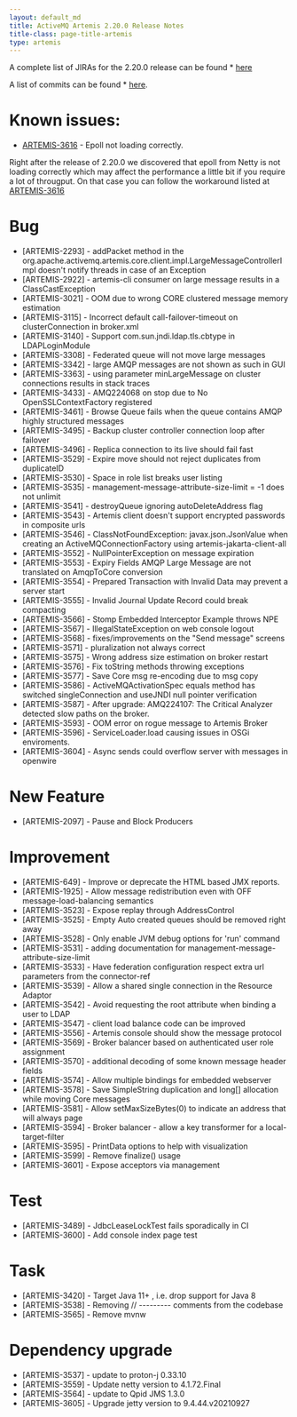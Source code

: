 ```yaml
---
layout: default_md
title: ActiveMQ Artemis 2.20.0 Release Notes
title-class: page-title-artemis
type: artemis
---
```


A complete list of JIRAs for the 2.20.0 release can be found  * [here](https://issues.apache.org/jira/secure/ReleaseNote.jspa?version=12350581&styleName=Html&projectId=12315920&Create=Create&atl_token=A5KQ-2QAV-T4JA-FDED_b2248fcb49e268ed7f1613cb3f74bf39daae3fab_lin)

A list of commits can be found  * [here](commit-report-2.20.0).


# Known issues:

 * [ARTEMIS-3616](https://issues.apache.org/jira/browse/ARTEMIS-3616) - Epoll not loading correctly.

Right after the release of 2.20.0 we discovered that epoll from Netty is not loading correctly which may affect the performance a little bit if you require a lot of througput. On that case you can follow the workaround listed at [ARTEMIS-3616](https://issues.apache.org/jira/browse/ARTEMIS-3616)


# Bug
 * [ARTEMIS-2293] - addPacket method in the org.apache.activemq.artemis.core.client.impl.LargeMessageControllerImpl doesn't notify threads in case of an Exception
 * [ARTEMIS-2922] - artemis-cli consumer on large message results in a ClassCastException
 * [ARTEMIS-3021] - OOM due to wrong CORE clustered message memory estimation
 * [ARTEMIS-3115] - Incorrect default call-failover-timeout on clusterConnection in broker.xml
 * [ARTEMIS-3140] - Support com.sun.jndi.ldap.tls.cbtype in LDAPLoginModule
 * [ARTEMIS-3308] - Federated queue will not move large messages
 * [ARTEMIS-3342] - large AMQP messages are not shown as such in GUI
 * [ARTEMIS-3363] - using parameter minLargeMessage on cluster connections results in stack traces
 * [ARTEMIS-3433] - AMQ224068 on stop due to No OpenSSLContextFactory registered
 * [ARTEMIS-3461] - Browse Queue fails when the queue contains AMQP highly structured messages
 * [ARTEMIS-3495] - Backup cluster controller connection loop after failover
 * [ARTEMIS-3496] - Replica connection to its live should fail fast
 * [ARTEMIS-3529] - Expire move should not reject duplicates from duplicateID
 * [ARTEMIS-3530] - Space in role list breaks user listing
 * [ARTEMIS-3535] - management-message-attribute-size-limit = -1 does not unlimit
 * [ARTEMIS-3541] - destroyQueue ignoring autoDeleteAddress flag
 * [ARTEMIS-3543] - Artemis client doesn't support encrypted passwords in composite urls
 * [ARTEMIS-3546] - ClassNotFoundException: javax.json.JsonValue when creating an ActiveMQConnectionFactory using artemis-jakarta-client-all
 * [ARTEMIS-3552] - NullPointerException on message expiration
 * [ARTEMIS-3553] - Expiry Fields AMQP Large Message are not translated on AmqpToCore conversion
 * [ARTEMIS-3554] - Prepared Transaction with Invalid Data may prevent a server start
 * [ARTEMIS-3555] - Invalid Journal Update Record could break compacting
 * [ARTEMIS-3566] - Stomp Embedded Interceptor Example throws NPE
 * [ARTEMIS-3567] - IllegalStateException on web console logout
 * [ARTEMIS-3568] - fixes/improvements on the "Send message" screens
 * [ARTEMIS-3571] - pluralization not always correct
 * [ARTEMIS-3575] - Wrong address size estimation on broker restart
 * [ARTEMIS-3576] - Fix toString methods throwing exceptions
 * [ARTEMIS-3577] - Save Core msg re-encoding due to msg copy
 * [ARTEMIS-3586] - ActiveMQActivationSpec equals method has switched singleConnection and useJNDI null pointer verification
 * [ARTEMIS-3587] - After upgrade: AMQ224107: The Critical Analyzer detected slow paths on the broker.
 * [ARTEMIS-3593] - OOM error on rogue message to Artemis Broker
 * [ARTEMIS-3596] - ServiceLoader.load causing issues in OSGi enviroments.
 * [ARTEMIS-3604] - Async sends could overflow server with messages in openwire

# New Feature
 * [ARTEMIS-2097] - Pause and Block Producers

# Improvement
 * [ARTEMIS-649] - Improve or deprecate the HTML based JMX reports.
 * [ARTEMIS-1925] - Allow message redistribution even with OFF message-load-balancing semantics
 * [ARTEMIS-3523] - Expose replay through AddressControl
 * [ARTEMIS-3525] - Empty Auto created queues should be removed right away
 * [ARTEMIS-3528] - Only enable JVM debug options for 'run' command
 * [ARTEMIS-3531] - adding documentation for management-message-attribute-size-limit
 * [ARTEMIS-3533] - Have federation configuration respect extra url parameters from the connector-ref
 * [ARTEMIS-3539] - Allow a shared single connection in the Resource Adaptor
 * [ARTEMIS-3542] - Avoid requesting the root attribute when binding a user to LDAP
 * [ARTEMIS-3547] - client load balance code can be improved
 * [ARTEMIS-3556] - Artemis console should show the message protocol
 * [ARTEMIS-3569] - Broker balancer based on authenticated user role assignment
 * [ARTEMIS-3570] - additional decoding of some known message header fields
 * [ARTEMIS-3574] - Allow multiple bindings for embedded webserver
 * [ARTEMIS-3578] - Save SimpleString duplication and long[] allocation while moving Core messages
 * [ARTEMIS-3581] - Allow setMaxSizeBytes(0) to indicate an address that will always page
 * [ARTEMIS-3594] - Broker balancer - allow a key transformer for a local-target-filter
 * [ARTEMIS-3595] - PrintData options to help with visualization
 * [ARTEMIS-3599] - Remove finalize() usage
 * [ARTEMIS-3601] - Expose acceptors via management


# Test
 * [ARTEMIS-3489] - JdbcLeaseLockTest fails sporadically in CI
 * [ARTEMIS-3600] - Add console index page test

# Task
 * [ARTEMIS-3420] - Target Java 11+ , i.e. drop support for Java 8
 * [ARTEMIS-3538] - Removing // --------- comments from the codebase
 * [ARTEMIS-3565] - Remove mvnw


# Dependency upgrade
 * [ARTEMIS-3537] - update to proton-j 0.33.10
 * [ARTEMIS-3559] - Update netty version to 4.1.72.Final
 * [ARTEMIS-3564] - update to Qpid JMS 1.3.0
 * [ARTEMIS-3605] - Upgrade jetty version to 9.4.44.v20210927
